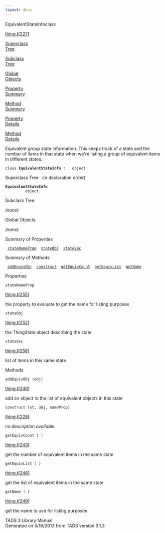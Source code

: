 ```yaml
---
layout: docs
---
```

<span class="title">EquivalentStateInfo</span><span class="type">class</span>

[thing.t](../file/thing.t.html)\[[227](../source/thing.t.html#227)\]

[Superclass  
Tree](#_SuperClassTree_)

[Subclass  
Tree](#_SubClassTree_)

[Global  
Objects](#_ObjectSummary_)

[Property  
Summary](#_PropSummary_)

[Method  
Summary](#_MethodSummary_)

[Property  
Details](#_Properties_)

[Method  
Details](#_Methods_)

<div class="fdesc">

Equivalent group state information. This keeps track of a state and the
number of items in that state when we're listing a group of equivalent
items in different states.

`class `**`EquivalentStateInfo`**` :   object`

</div>

<span id="_SuperClassTree_"></span>

<div class="mjhd">

<span class="hdln">Superclass Tree</span>   (in declaration order)

</div>

**`EquivalentStateInfo`**  
`         object`  
<span id="_SubClassTree_"></span>

<div class="mjhd">

<span class="hdln">Subclass Tree</span>  

</div>

*(none)* <span id="_ObjectSummary_"></span>

<div class="mjhd">

<span class="hdln">Global Objects</span>  

</div>

*(none)* <span id="_PropSummary_"></span>

<div class="mjhd">

<span class="hdln">Summary of Properties</span>  

</div>

` `[`stateNameProp`](#stateNameProp)`  `[`stateObj`](#stateObj)`  `[`stateVec`](#stateVec)`  `

<span id="_MethodSummary_"></span>

<div class="mjhd">

<span class="hdln">Summary of Methods</span>  

</div>

` `[`addEquivObj`](#addEquivObj)`  `[`construct`](#construct)`  `[`getEquivCount`](#getEquivCount)`  `[`getEquivList`](#getEquivList)`  `[`getName`](#getName)`  `

<span id="_Properties_"></span>

<div class="mjhd">

<span class="hdln">Properties</span>  

</div>

<span id="stateNameProp"></span>

`stateNameProp`

[thing.t](../file/thing.t.html)\[[255](../source/thing.t.html#255)\]

<div class="desc">

the property to evaluate to get the name for listing purposes

</div>

<span id="stateObj"></span>

`stateObj`

[thing.t](../file/thing.t.html)\[[252](../source/thing.t.html#252)\]

<div class="desc">

the ThingState object describing the state

</div>

<span id="stateVec"></span>

`stateVec`

[thing.t](../file/thing.t.html)\[[258](../source/thing.t.html#258)\]

<div class="desc">

list of items in this same state

</div>

<span id="_Methods_"></span>

<div class="mjhd">

<span class="hdln">Methods</span>  

</div>

<span id="addEquivObj"></span>

`addEquivObj (obj)`

[thing.t](../file/thing.t.html)\[[240](../source/thing.t.html#240)\]

<div class="desc">

add an object to the list of equivalent objects in this state

</div>

<span id="construct"></span>

`construct (st, obj, nameProp)`

[thing.t](../file/thing.t.html)\[[228](../source/thing.t.html#228)\]

<div class="desc">

*no description available*

</div>

<span id="getEquivCount"></span>

`getEquivCount ( )`

[thing.t](../file/thing.t.html)\[[243](../source/thing.t.html#243)\]

<div class="desc">

get the number of equivalent items in the same state

</div>

<span id="getEquivList"></span>

`getEquivList ( )`

[thing.t](../file/thing.t.html)\[[246](../source/thing.t.html#246)\]

<div class="desc">

get the list of equivalent items in the same state

</div>

<span id="getName"></span>

`getName ( )`

[thing.t](../file/thing.t.html)\[[249](../source/thing.t.html#249)\]

<div class="desc">

get the name to use for listing purposes

</div>

<div class="ftr">

TADS 3 Library Manual  
Generated on 5/16/2013 from TADS version 3.1.3

</div>
